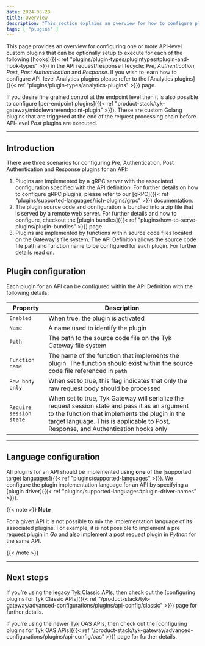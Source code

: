```yaml
---
date: 2024-08-28
title: Overview
description: "This section explains an overview for how to configure plugins for APIs"
tags: [ "plugins" ]
---
```


This page provides an overview for configuring one or more API-level custom plugins that can be optionally setup to execute for each of the following [hooks]({{< ref "plugins/plugin-types/plugintypes#plugin-and-hook-types" >}}) in the API request/response lifecycle: *Pre*, *Authentication*, *Post*, *Post Authentication* and *Response*. If you wish to learn how to configure API-level Analytics plugins please refer to the [Analytics plugins]({{< ref "plugins/plugin-types/analytics-plugins" >}}) page. 

If you desire fine grained control at the endpoint level then it is also possible to configure [per-endpoint plugins]({{< ref "product-stack/tyk-gateway/middleware/endpoint-plugin" >}}). These are custom Golang plugins that are triggered at the end of the request processing chain before API-level *Post* plugins are executed.

---

## Introduction

There are three scenarios for configuring Pre, Authentication, Post Authentication and Response plugins for an API:

1. Plugins are implemented by a gRPC server with the associated configuration specified with the API definition. For further details on how to configure gRPC plugins, please refer to our [gRPC]({{< ref "plugins/supported-languages/rich-plugins/grpc" >}}) documentation.
2. The plugin source code and configuration is bundled into a zip file that is served by a remote web server. For further details and how to configure, checkout the [plugin bundles]({{< ref "plugins/how-to-serve-plugins/plugin-bundles" >}}) page.
3. Plugins are implemented by functions within source code files located on the Gateway's file system. The API Definition allows the source code file path and function name to be configured for each plugin. For further details read on.

## Plugin configuration

Each plugin for an API can be configured within the API Definition with the following details:

| Property | Description |
|-------|-------------|
| `Enabled` | When true, the plugin is activated |
| `Name` | A name used to identify the plugin |
| `Path` | The path to the source code file on the Tyk Gateway file system |
| `Function name` | The name of the function that implements the plugin. The function should exist within the source code file referenced in `path` |
| `Raw body only` | When set to true, this flag indicates that only the raw request body should be processed |
| `Require session state`| When set to true, Tyk Gateway will serialize the request session state and pass it as an argument to the function that implements the plugin in the target language. This is applicable to Post, Response, and Authentication hooks only |

---

## Language configuration

All plugins for an API should be implemented using **one** of the [supported target languages]({{< ref "plugins/supported-languages" >}}). We configure the plugin implementation language for an API by specifying a [plugin driver]({{< ref "plugins/supported-languages#plugin-driver-names" >}}).

{{< note >}}
**Note**

For a given API it is not possible to mix the implementation language of its associated plugins. For example, it is not possible to implement a pre request plugin in *Go* and also implement a post request plugin in *Python* for the same API.

{{< /note >}}

---

## Next steps

If you’re using the legacy Tyk Classic APIs, then check out the [configuring plugins for Tyk Classic APIs]({{< ref "/product-stack/tyk-gateway/advanced-configurations/plugins/api-config/classic" >}}) page for further details.

If you’re using the newer Tyk OAS APIs, then check out the [configuring plugins for Tyk OAS APis]({{< ref "/product-stack/tyk-gateway/advanced-configurations/plugins/api-config/oas" >}}) page for further details.
